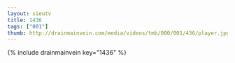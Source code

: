 ```yaml
--- 
layout: sieutv
title: 1436
tags: ["001"]
thumb: http://drainmainvein.com/media/videos/tmb/000/001/436/player.jpg
---
```

{% include drainmainvein key="1436" %} 
